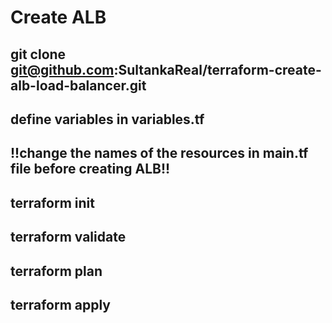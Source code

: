 # Create ALB

## git clone git@github.com:SultankaReal/terraform-create-alb-load-balancer.git
## define variables in variables.tf
## !!change the names of the resources in main.tf file before creating ALB!!
## terraform init
## terraform validate
## terraform plan
## terraform apply
